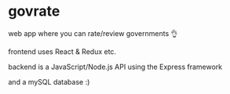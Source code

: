 # govrate

web app where you can rate/review governments 👌

frontend uses React & Redux etc.

backend is a JavaScript/Node.js API using the Express framework

and a mySQL database :)
